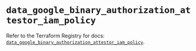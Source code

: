 # `data_google_binary_authorization_attestor_iam_policy`

Refer to the Terraform Registry for docs: [`data_google_binary_authorization_attestor_iam_policy`](https://registry.terraform.io/providers/hashicorp/google-beta/6.36.1/docs/data-sources/google_binary_authorization_attestor_iam_policy).
